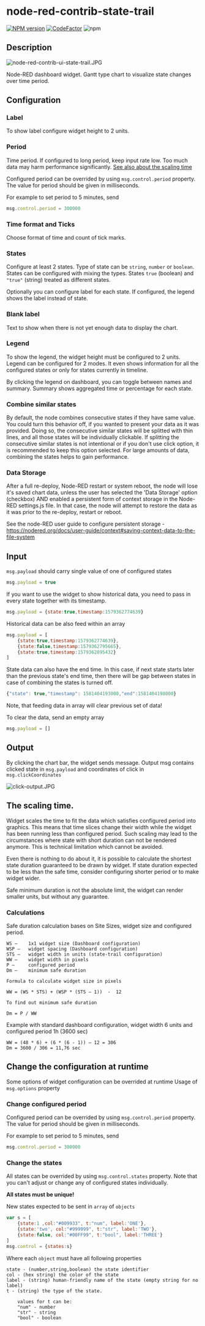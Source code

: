 # node-red-contrib-state-trail

[![NPM version][npm-image]][npm-url]
[![CodeFactor](https://www.codefactor.io/repository/github/hotnipi/node-red-contrib-ui-state-trail/badge)](https://www.codefactor.io/repository/github/hotnipi/node-red-contrib-ui-state-trail)
![npm](https://img.shields.io/npm/dm/node-red-contrib-ui-state-trail)

[npm-image]: http://img.shields.io/npm/v/node-red-contrib-ui-state-trail.svg
[npm-url]: https://www.npmjs.com/package/node-red-contrib-ui-state-trail


## Description
![node-red-contrib-ui-state-trail.JPG](images/node-red-contrib-ui-state-trail.JPG)

Node-RED dashboard widget. Gantt type chart to visualize state changes over time period.

## Configuration
### Label
To show label configure widget height to 2 units. 
  
### Period
Time period. If configured to long period, keep input rate low. Too much data may harm performance significantly. [See also about the scaling time](#The-scaling-time)

Configured period can be overrided by using <code>msg.control.period</code> property.
The value for period should be given in milliseconds. 

For example to set period to 5 minutes, send 
``` javascript
msg.control.period = 300000
```
        

### Time format and Ticks
Choose format of time and count of tick marks.
     
### States
Configure at least 2 states. Type of state can be <code>string</code>, <code>number</code> or <code>boolean</code>.  
States can be configured with mixing the types. States <code>true</code> (boolean) and <code>"true"</code> (string) treated as different states. 

Optionally you can configure label for each state. If configured, the legend shows the label instead of state.  

### Blank label
Text to show when there is not yet enough data to display the chart. 

### Legend
To show the legend, the widget height must be configured to 2 units. 
Legend can be configured for 2 modes. It even shows information for all the configured states or only for states currently in timeline.        

By clicking the legend on dashboard, you can toggle between names and summary. Summary shows aggregated time or percentage for each state.

### Combine similar states
By default, the node combines consecutive states if they have same value. You could turn this behavior off, if you wanted to present your data as it was provided. 
Doing so, the consecutive similar states will be splitted with thin lines, and all those states will be individually clickable.
If splitting the consecutive similar states is not intentional or if you don't use click option, it is recommended to keep this option selected. 
For large amounts of data, combining the states helps to gain performance.

### Data Storage
After a full re-deploy, Node-RED restart or system reboot, the node will lose it's saved chart data, unless the user has selected the 'Data Storage' option (checkbox) AND enabled a persistent form of context storage in the Node-RED settings.js file. In that case, the node will attempt to restore the data as it was prior to the re-deploy, restart or reboot.

See the node-RED user guide to configure persistent storage - https://nodered.org/docs/user-guide/context#saving-context-data-to-the-file-system

## Input
        
<code>msg.payload</code> should carry single value of one of configured states
``` javascript
msg.payload = true
```

If you want to use the widget to show historical data, you need to pass in every state together with its timestamp. 
``` javascript
msg.payload = {state:true,timestamp:1579362774639}
```

Historical data can be also feed within an array

``` javascript
msg.payload = [
    {state:true,timestamp:1579362774639},
    {state:false,timestamp:1579362795665},
    {state:true,timestamp:1579362895432}
]
```

State data can also have the end time. In this case, if next state starts later than the previous state's end time, then there will be gap between states in case of combining the states is turned off.

``` javascript
{"state": true,"timestamp": 1581404193000,"end":1581404198000}
```

Note, that feeding data in array will clear previous set of data!

To clear the data, send an empty array 
``` javascript
msg.payload = []
```



## Output

By clicking the chart bar, the widget sends message. Output msg contains clicked state in <code>msg.payload</code> and coordinates of click in <code>msg.clickCoordinates</code> 

![click-output.JPG](images/click-output.JPG)
 


## The scaling time.

Widget scales the time to fit the data which satisfies configured period into graphics. This means that time slices change their width while the widget has been running less than configured period.
Such scaling may lead to the circumstances where state with short duration can not be rendered anymore. This is technical limitation which cannot be avoided.

Even there is nothing to do about it, it is possible to calculate the shortest state duration guaranteed to be drawn by widget. If state duration expected to be less than the safe time, consider configuring shorter period or to make widget wider.

Safe minimum duration is not the absolute limit, the widget can render smaller units, but without any guarantee.

### Calculations
Safe duration calculation bases on Site Sizes, widget size and configured period.
```
WS – 	1x1 widget size (Dashboard configuration)
WSP – 	widget spacing (Dashboard configuration)
STS –	widget width in units (state-trail configuration)
WW –	widget width in pixels 
P – 	configured period 
Dm –	minimum safe duration

Formula to calculate widget size in pixels

WW = (WS * STS) + (WSP * (STS – 1))  -  12

To find out minimum safe duration 

Dm = P / WW
```

Example with standard dashboard configuration, widget width 6 units and configured period 1h (3600 sec)
```
WW = (48 * 6) + (6 * (6 - 1)) – 12 = 306
Dm = 3600 / 306 = 11,76 sec
```


## Change the configuration at runtime

Some options of widget configuration can be overrided at runtime
Usage of <code>msg.options</code> property 

### Change configured period
Configured period can be overrided by using <code>msg.control.period</code> property.
The value for period should be given in milliseconds. 

For example to set period to 5 minutes, send 
``` javascript
msg.control.period = 300000
```

### Change the states

All states can be overrided by using <code>msg.control.states</code> property. Note that you can't adjust or change any of configured states individually.

**All states must be unique!**

New states expected to be sent in <code>array</code> of <code>objects</code>
``` javascript
var s = [
    {state:1 ,col:"#009933", t:"num", label:'ONE'},
    {state:'two', col:"#999999", t:"str", label:'TWO'},
    {state:false, col:"#00FF99", t:"bool", label:'THREE'}
]
msg.control = {states:s}
```
Where each <code>object</code> must have all following properties
``` 
state - (number,string,boolean) the state identifier
col - (hex string) the color of the state
label - (string) human-friendly name of the state (empty string for no label)
t - (string) the type of the state.
   
    values for t can be:
    "num" - number
    "str" - string
    "bool" - boolean

```

